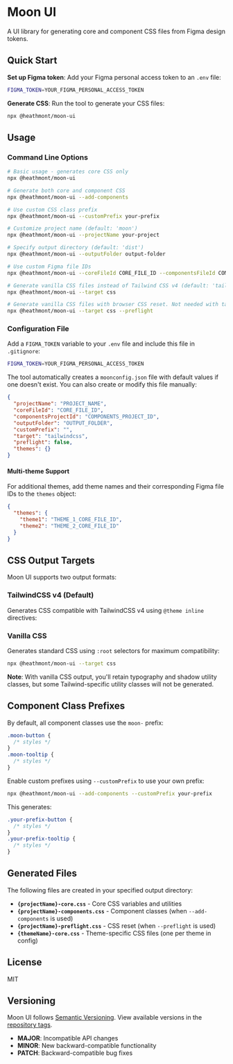 # Moon UI

A UI library for generating core and component CSS files from Figma design tokens.

## Quick Start

**Set up Figma token**: Add your Figma personal access token to an `.env` file:

```bash
FIGMA_TOKEN=YOUR_FIGMA_PERSONAL_ACCESS_TOKEN
```

**Generate CSS**: Run the tool to generate your CSS files:

```bash
npx @heathmont/moon-ui
```

## Usage

### Command Line Options

```bash
# Basic usage - generates core CSS only
npx @heathmont/moon-ui

# Generate both core and component CSS
npx @heathmont/moon-ui --add-components

# Use custom CSS class prefix
npx @heathmont/moon-ui --customPrefix your-prefix

# Customize project name (default: 'moon')
npx @heathmont/moon-ui --projectName your-project

# Specify output directory (default: 'dist')
npx @heathmont/moon-ui --outputFolder output-folder

# Use custom Figma file IDs
npx @heathmont/moon-ui --coreFileId CORE_FILE_ID --componentsFileId COMPONENTS_FILE_ID

# Generate vanilla CSS files instead of Tailwind CSS v4 (default: 'tailwindcss')
npx @heathmont/moon-ui --target css

# Generate vanilla CSS files with browser CSS reset. Not needed with tailwindcss target
npx @heathmont/moon-ui --target css --preflight
```

### Configuration File

Add a `FIGMA_TOKEN` variable to your `.env` file and include this file in `.gitignore`:

```bash
FIGMA_TOKEN=YOUR_FIGMA_PERSONAL_ACCESS_TOKEN
```

The tool automatically creates a `moonconfig.json` file with default values if one doesn't exist. You can also create or modify this file manually:

```json
{
  "projectName": "PROJECT_NAME",
  "coreFileId": "CORE_FILE_ID",
  "componentsProjectId": "COMPONENTS_PROJECT_ID",
  "outputFolder": "OUTPUT_FOLDER",
  "customPrefix": "",
  "target": "tailwindcss",
  "preflight": false,
  "themes": {}
}
```

#### Multi-theme Support

For additional themes, add theme names and their corresponding Figma file IDs to the `themes` object:

```json
{
  "themes": {
    "theme1": "THEME_1_CORE_FILE_ID",
    "theme2": "THEME_2_CORE_FILE_ID"
  }
}
```

## CSS Output Targets

Moon UI supports two output formats:

### TailwindCSS v4 (Default)

Generates CSS compatible with TailwindCSS v4 using `@theme inline` directives:

### Vanilla CSS

Generates standard CSS using `:root` selectors for maximum compatibility:

```bash
npx @heathmont/moon-ui --target css
```

**Note**: With vanilla CSS output, you'll retain typography and shadow utility classes, but some Tailwind-specific utility classes will not be generated.

## Component Class Prefixes

By default, all component classes use the `moon-` prefix:

```css
.moon-button {
  /* styles */
}
.moon-tooltip {
  /* styles */
}
```

Enable custom prefixes using `--customPrefix` to use your own prefix:

```bash
npx @heathmont/moon-ui --add-components --customPrefix your-prefix
```

This generates:

```css
.your-prefix-button {
  /* styles */
}
.your-prefix-tooltip {
  /* styles */
}
```

## Generated Files

The following files are created in your specified output directory:

- **`{projectName}-core.css`** - Core CSS variables and utilities
- **`{projectName}-components.css`** - Component classes (when `--add-components` is used)
- **`{projectName}-preflight.css`** - CSS reset (when `--preflight` is used)
- **`{themeName}-core.css`** - Theme-specific CSS files (one per theme in config)

## License

MIT

## Versioning

Moon UI follows [Semantic Versioning](https://semver.org/). View available versions in the [repository tags](https://github.com/coingaming/moon-ui/tags).

- **MAJOR**: Incompatible API changes
- **MINOR**: New backward-compatible functionality
- **PATCH**: Backward-compatible bug fixes
